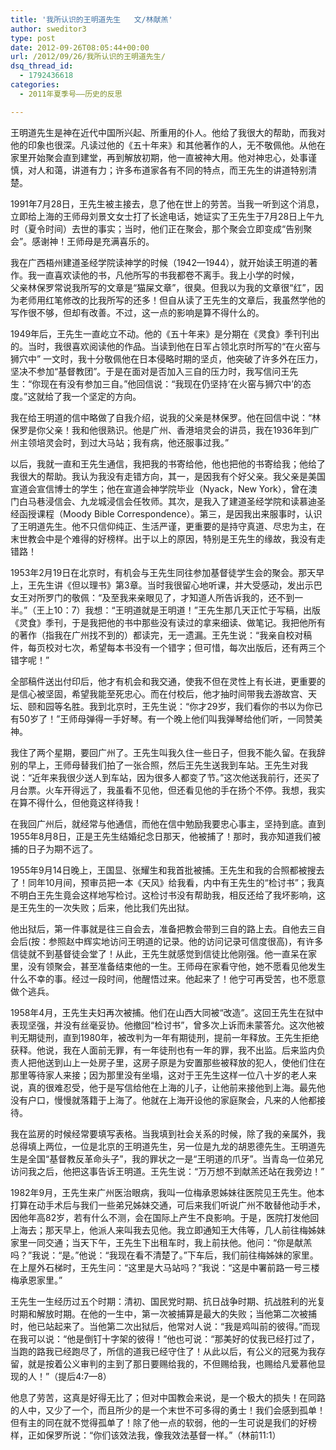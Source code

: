 ```yaml
---
title: '我所认识的王明道先生   文/林献羔'
author: sweditor3
type: post
date: 2012-09-26T08:05:44+00:00
url: /2012/09/26/我所认识的王明道先生/
dsq_thread_id:
  - 1792436618
categories:
  - 2011年夏季号——历史的反思

---
```

王明道先生是神在近代中国所兴起、所重用的仆人。他给了我很大的帮助，而我对他的印象也很深。凡读过他的《五十年来》和其他著作的人，无不敬佩他。从他在家里开始聚会直到建堂，再到解放初期，他一直被神大用。他对神忠心，处事谨慎，对人和蔼，讲道有力；许多布道家各有不同的特点，而王先生的讲道特别清楚。

1991年7月28日，王先生被主接去，息了他在世上的劳苦。当我一听到这个消息，立即给上海的王师母刘景文女士打了长途电话，她证实了王先生于7月28日上午九时（夏令时间）去世的事实；当时，他们正在聚会，那个聚会立即变成“告别聚会”。感谢神！王师母是充满喜乐的。

我在广西梧州建道圣经学院读神学的时候（1942—1944），就开始读王明道的著作。我一直喜欢读他的书，凡他所写的书我都卷不离手。我上小学的时候，        父亲林保罗常说我所写的文章是“猫屎文章”，很臭。但我以为我的文章很“红”，因为老师用红笔修改的比我所写的还多！但自从读了王先生的文章后，我虽然学他的写作很不够，但却有改善。不过，这一点的影响是算不得什么的。

1949年后，王先生一直屹立不动。他的《五十年来》是分期在《灵食》季刊刊出的。当时，我很喜欢阅读他的作品。当读到他在日军占领北京时所写的“在火窑与狮穴中” 一文时，我十分敬佩他在日本侵略时期的坚贞，他突破了许多外在压力，坚决不参加“基督教团”。于是在面对是否加入三自的压力时，我写信问王先生：“你现在有没有参加三自。”他回信说：“我现在仍坚持‘在火窑与狮穴中’的态度。”这就给了我一个坚定的方向。

我在给王明道的信中略做了自我介绍，说我的父亲是林保罗。他在回信中说：“林保罗是你父亲！我和他很熟识。他是广州、香港培灵会的讲员，我在1936年到广州主领培灵会时，到过大马站；我有病，他还服事过我。”

以后，我就一直和王先生通信，我把我的书寄给他，他也把他的书寄给我；他给了我很大的帮助。我认为我没有走错方向，其一，是因我有个好父亲。我父亲是美国宣道会宣信博士的学生；他在宣道会神学院毕业（Nyack，New York），曾在澳门白马巷浸信会、九龙城浸信会任牧师。其次，是我入了建道圣经学院和读慕迪圣经函授课程（Moody Bible Correspondence）。第三，是因我出来服事时，认识了王明道先生。他不只信仰纯正、生活严谨，更重要的是持守真道、尽忠为主，在末世教会中是个难得的好榜样。出于以上的原因，特别是王先生的缘故，我没有走错路！

1953年2月19日在北京时，有机会与王先生同往参加基督徒学生会的聚会。那天早上，王先生讲《但以理书》第3章。当时我很留心地听课，并大受感动，发出示巴女王对所罗门的敬佩：“及至我来亲眼见了，才知道人所告诉我的，还不到一半。”（王上10：7）我想：“王明道就是王明道！”王先生那几天正忙于写稿，出版《灵食》季刊，于是我把他的书中那些没有读过的拿来细读、做笔记。我把他所有的著作（指我在广州找不到的）都读完，无一遗漏。王先生说：“我亲自校对稿件，每页校对七次，希望每本书没有一个错字；但可惜，每次出版后，还有两三个错字呢！”

全部稿件送出付印后，他才有机会和我交通，使我不但在灵性上有长进，更重要的是信心被坚固，希望我能至死忠心。而在付校后，他才抽时间带我去游故宫、天坛、颐和园等名胜。我到北京时，王先生说：“你才29岁，我们看你的书以为你已有50岁了！”王师母弹得一手好琴。有一个晚上他们叫我弹琴给他们听，一同赞美神。

我住了两个星期，要回广州了。王先生叫我久住一些日子，但我不能久留。在我辞别的早上，王师母替我们拍了一张合照，然后王先生送我到车站。王先生对我说：“近年来我很少送人到车站，因为很多人都变了节。”这次他送我前行，还买了月台票。火车开得远了，我虽看不见他，但还看见他的手在扬个不停。我想，我实在算不得什么，但他竟这样待我！

在我回广州后，就经常与他通信，而他在信中勉励我要忠心事主，坚持到底。直到1955年8月8日，正是王先生结婚纪念日那天，他被捕了！那时，我亦知道我们被捕的日子为期不远了。

1955年9月14日晚上，王国显、张耀生和我首批被捕。王先生和我的合照都被搜去了！同年10月间，预审员把一本《天风》给我看，内中有王先生的“检讨书”；我真不明白王先生竟会这样地写检讨。这检讨书没有帮助我，相反还给了我坏影响，这是王先生的一次失败；后来，他比我们先出狱。

他出狱后，第一件事就是往三自会去，准备把教会带到三自的路上去。自他去三自会后(按：参照赵中辉实地访问王明道的记录。他的访问记录可信度很高)，有许多信徒就不到基督徒会堂了！从此，王先生就感觉到信徒比他刚强。他一直呆在家里，没有领聚会，甚至准备结束他的一生。王师母在家看守他，她不愿看见他发生什么不幸的事。经过一段时间，他醒悟过来。他起来了！他宁可再受苦，也不愿意做个逃兵。

1958年4月，王先生夫妇再次被捕。他们在山西大同被“改造”。这回王先生在狱中表现坚强，并没有丝毫妥协。他撤回“检讨书”，曾多次上诉而未蒙答允。这次他被判无期徒刑，直到1980年，被改判为一年有期徒刑，提前一年释放。王先生拒绝获释。他说，我在人面前无罪，有一年徒刑也有一年的罪，我不出监。后来监内负责人把他送到山上一处房子里，这房子原是为安置那些被释放的犯人，使他们住在那里等待家人来接；因为那里没有坐塌，这对于王先生这样一位八十岁的老人来说，真的很难忍受，他于是写信给他在上海的儿子，让他前来接他到上海。最先他没有户口，慢慢就落籍于上海了。他就在上海开设他的家庭聚会，凡来的人他都接待。

我在监房的时候经常要填写表格。当我填到社会关系的时候，除了我的亲属外，我总得填上两位，一位是北京的王明道先生，另一位是九龙的胡恩德先生。王明道先生是全国“基督教反革命头子”，我的罪状之一是“王明道的爪牙”。当青岛一位弟兄访问我之后，他把这事告诉王明道。王先生说：“万万想不到献羔还站在我旁边！”

1982年9月，王先生来广州医治眼病，我叫一位梅承恩姊妹往医院见王先生。他本打算在动手术后与我们一些弟兄姊妹交通，可后来我们听说广州不敢替他动手术，因他年高82岁，若有什么不测，会在国际上产生不良影响。于是，医院打发他回上海去；那天早上，他派人来叫我去见他。我立即通知王大伟等，几人前往梅姊妹家里一同交通；当天下午，王先生下出租车时，我上前扶他。他问：“你是献羔吗？”我说：“是。”他说：“我现在看不清楚了。”下车后，我们前往梅姊妹的家里。在上屋外石梯时，王先生问：“这里是大马站吗？”我说：“这是中署前路一号三楼梅承恩家里。”

王先生一生经历过五个时期：清初、国民党时期、抗日战争时期、抗战胜利的光复时期和解放时期。在他的一生中，第一次被捕算是最大的失败；当他第二次被捕时，他已站起来了。当他第二次出狱后，他常对人说：“我是鸡叫前的彼得。”而现在我可以说：“他是倒钉十字架的彼得！”他也可说：“那美好的仗我已经打过了，当跑的路我已经跑尽了，所信的道我已经守住了！从此以后，有公义的冠冕为我存留，就是按着公义审判的主到了那日要赐给我的，不但赐给我，也赐给凡爱慕他显现的人！”（提后4:7—8）

他息了劳苦，这真是好得无比了；但对中国教会来说，是一个极大的损失！在同路的人中，又少了一个，而且所少的是一个末世不可多得的勇士！我们会感到孤单！但有主的同在就不觉得孤单了！除了他一点的软弱，他的一生可说是我们的好榜样，正如保罗所说：“你们该效法我，像我效法基督一样。”（林前11:1）